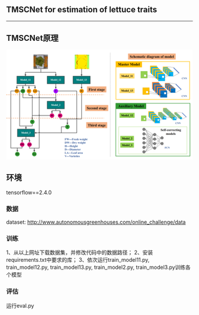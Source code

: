 ## TMSCNet for estimation of lettuce traits

---

## TMSCNet原理

![TMSCNet原理](Schematic_diagram.png)


## 环境

tensorflow==2.4.0

### 数据

dataset: http://www.autonomousgreenhouses.com/online_challenge/data

### 训练

1、从以上网址下载数据集，并修改代码中的数据路径；
2、安装requirements.txt中要求的库；
3、依次运行train_model11.py, train_model12.py, train_model13.py, train_model2.py, train_model3.py训练各个模型

### 评估

运行eval.py
